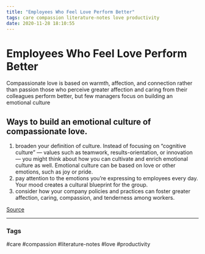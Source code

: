```yaml
---
title: "Employees Who Feel Love Perform Better"
tags: care compassion literature-notes love productivity
date: 2020-11-28 18:10:55
---
```


# Employees Who Feel Love Perform Better

Compassionate love is based on warmth, affection, and connection rather than passion
those who perceive greater affection and caring from their colleagues perform better, but few managers focus on building an emotional culture

## Ways to build an emotional culture of compassionate love.

1. broaden your definition of culture. Instead of focusing on “cognitive culture” — values such as teamwork, results-orientation, or innovation — you might think about how you can cultivate and enrich emotional culture as well.  Emotional culture can be based on love or other emotions, such as joy or pride.
2. pay attention to the emotions you’re expressing to employees every day.  Your mood creates a cultural blueprint for the group.
3. consider how your company policies and practices can foster greater affection, caring, compassion, and tenderness among workers.

[Source](https://hbr.org/2014/01/employees-who-feel-love-perform-better)

---
### Tags
#care #compassion #literature-notes #love #productivity
